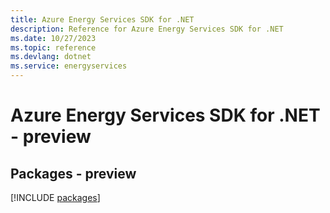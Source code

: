 ```yaml
---
title: Azure Energy Services SDK for .NET
description: Reference for Azure Energy Services SDK for .NET
ms.date: 10/27/2023
ms.topic: reference
ms.devlang: dotnet
ms.service: energyservices
---
```

# Azure Energy Services SDK for .NET - preview
## Packages - preview
[!INCLUDE [packages](energy-services-index.md)]